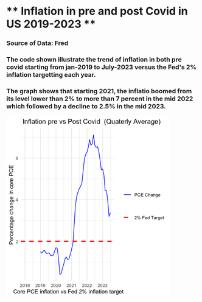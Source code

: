# ** Inflation in pre and post Covid in US 2019-2023 **
### Source of Data: Fred
### The code shown illustrate the trend of inflation in both pre covid starting from jan-2019 to July-2023 versus the Fed's 2% inflation targetting each year. 
### The graph shows that starting 2021, the inflatio boomed from its level lower than 2% to more than 7 percent in the mid 2022 which followed by a decline to 2.5% in the mid 2023. 
![figure](graph.png)




